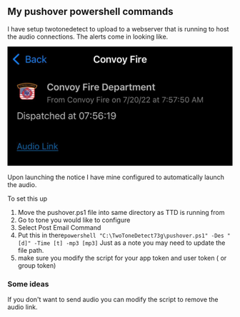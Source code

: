 ﻿## My pushover powershell commands

I have setup twotonedetect to upload to a webserver that is running to host the audio connections. The alerts come in looking like. 

![Dispatch.jpg](pushover/img/dispatch.jpg)

Upon launching the notice I have mine configured to automatically launch the audio.

To set this up 
1. Move the pushover.ps1 file into same directory as TTD is running from
2. Go to tone you would like to configure
3. Select Post Email Command
4. Put this in there`powershell "C:\TwoToneDetect73g\pushover.ps1" -Des "[d]" -Time [t] -mp3 [mp3]`
Just as a note you may need to update the file path. 
5. make sure you modify the script for your app token and user token ( or group token)

### Some ideas
If you don't want to send audio you can modify the script to remove the audio link. 